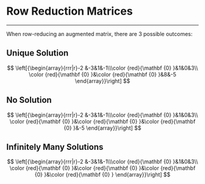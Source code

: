 # Row Reduction Matrices
---
When row-reducing an augmented matrix, there are 3 possible outcomes:

## Unique Solution
$$
\left[{\begin{array}{rrr|r}-2 &-3&1&-1\\\color {red}{\mathbf {0} }&1&0&3\\
\color {red}{\mathbf {0} }&\color {red}{\mathbf {0} }&8&-5
\end{array}}\right]
$$
## No Solution
$$
\left[{\begin{array}{rrr|r}-2 &-3&1&-1\\\color {red}{\mathbf {0} }&1&0&3\\
\color {red}{\mathbf {0} }&\color {red}{\mathbf {0} }&\color {red}{\mathbf {0} }&-5
\end{array}}\right]
$$
## Infinitely Many Solutions
$$
\left[{\begin{array}{rrr|r}-2 &-3&1&-1\\\color {red}{\mathbf {0} }&1&0&3\\
\color {red}{\mathbf {0} }&\color {red}{\mathbf {0} }&\color {red}{\mathbf {0} }&\color {red}{\mathbf {0} }
\end{array}}\right]
$$
